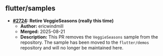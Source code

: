 ## flutter/samples

- **[#2724](https://github.com/flutter/samples/pull/2724): Retire VeggieSeasons (really this time)**
  - **Author:** ericwindmill
  - **Merged:** 2025-08-21
  - **Description:** This PR removes the `VeggieSeasons` sample from the repository. The sample has been moved to the `flutter/demos` repository and will no longer be maintained here.

